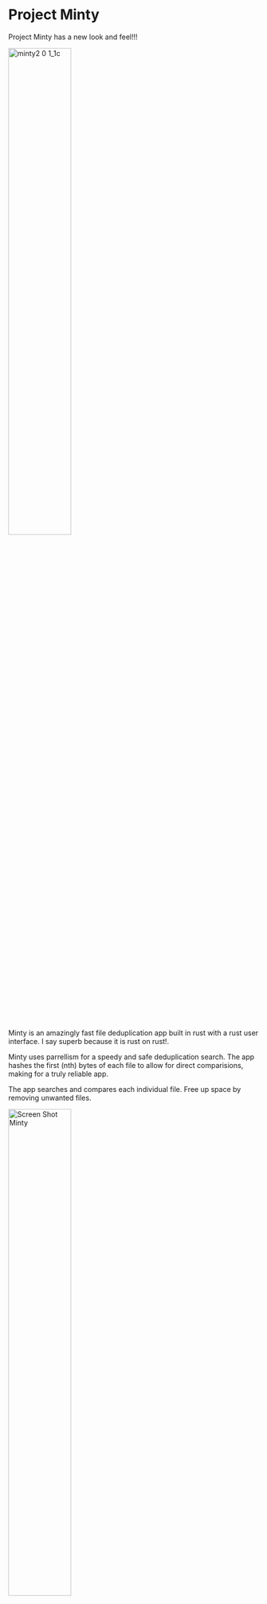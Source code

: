 # Project Minty
 
Project Minty has a new look and feel!!! 

<img width="50%" alt="minty2 0 1_1c" src="https://user-images.githubusercontent.com/97703291/164116890-d50354a0-9eef-49e9-b118-d83f0579975c.gif">
 
Minty is an amazingly fast file deduplication app built in rust with a rust user interface. I say superb because it is rust on rust!.

Minty uses parrellism for a speedy and safe deduplication search. The app hashes the first (nth) bytes of each file to allow for direct comparisions, making for a truly reliable app.

The app searches and compares each individual file. Free up space by removing unwanted files. 
 
<img width="50%" alt="Screen Shot Minty" src="https://user-images.githubusercontent.com/97703291/164116898-9da83abf-0f72-43bc-a2ca-ccc1de8e3a33.gif">
 
Old Look and Feel  

<img width="50%" alt="Screen Shot Minty" src="https://user-images.githubusercontent.com/97703291/163004655-e4ab6314-6010-45c0-984c-8b412cdfdc89.gif">
 
You can view all duplicate files and batch delete them for each file collection. No more having to delete one file at time!

<img width="50%" alt="Screen Shot Minty" src="https://user-images.githubusercontent.com/97703291/163003275-0b4ed1f3-25bd-470a-abf2-77b312fc67d0.gif">

## Installation
#### Hombebrew
```
brew tap mjehrhart/minty
brew install mjehrhart/minty/minty
```

#### Upgrade
```
brew update
brew upgrade minty
```
or

```
brew uninstall mjehrhart/minty/minty
brew install mjehrhart/minty/minty
```

This app is free to use and is a work in progress.   

If you have any question, comments, or concerns please visit here:  
https://github.com/mjehrhart/minty/discussions  


